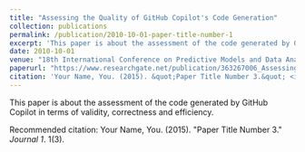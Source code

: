 ```yaml
---
title: "Assessing the Quality of GitHub Copilot's Code Generation"
collection: publications
permalink: /publication/2010-10-01-paper-title-number-1
excerpt: 'This paper is about the assessment of the code generated by GitHub Copilot in terms of validity, correctness and efficiency.'
date: 2010-10-01
venue: "18th International Conference on Predictive Models and Data Analytics in Software Engineering (PROMISE '22)"
paperurl: "https://www.researchgate.net/publication/363267006_Assessing_the_Quality_of_GitHub_Copilot's_Code_Generation"
citation: 'Your Name, You. (2015). &quot;Paper Title Number 3.&quot; <i>Journal 1</i>. 1(3).'
---
```


This paper is about the assessment of the code generated by GitHub Copilot in terms of validity, correctness and efficiency.

Recommended citation: Your Name, You. (2015). "Paper Title Number 3." <i>Journal 1</i>. 1(3).


